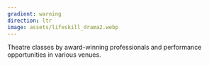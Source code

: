```yaml
---
gradient: warning
direction: ltr
image: assets/lifeskill_drama2.webp
---
```

Theatre classes by award-winning professionals and performance opportunities in various venues.